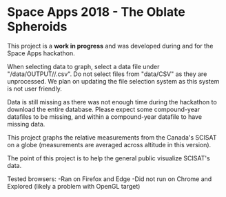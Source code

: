 # Space Apps 2018 - The Oblate Spheroids

This project is a **work in progress** and was developed during and for the Space Apps hackathon.

When selecting data to graph, select a data file under "<root directory>/data/OUTPUT/<Compound>/<Year>.csv". Do not select files from "data/CSV" as they are unprocessed. We plan on updating the file selection system as this system is not user friendly.

Data is still missing as there was not enough time during the hackathon to download the entire database. Please expect some compound-year datafiles to be missing, and within a compound-year datafile to have missing data.

This project graphs the relative measurements from the Canada's SCISAT on a globe (measurements are averaged across altitude in this version).

The point of this project is to help the general public visualize SCISAT's data.

Tested browsers:
-Ran on Firefox and Edge
-Did not run on Chrome and Explored (likely a problem with OpenGL target)
